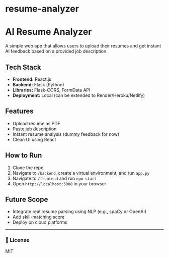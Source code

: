 # resume-analyzer
# AI Resume Analyzer 

A simple web app that allows users to upload their resumes and get instant AI feedback based on a provided job description.

##  Tech Stack
- **Frontend:** React.js
- **Backend:** Flask (Python)
- **Libraries:** Flask-CORS, FormData API
- **Deployment:** Local (can be extended to Render/Heroku/Netlify)

##  Features
- Upload resume as PDF
- Paste job description
- Instant resume analysis (dummy feedback for now)
- Clean UI using React

##  How to Run

1. Clone the repo
2. Navigate to `/backend`, create a virtual environment, and run `app.py`
3. Navigate to `/frontend` and run `npm start`
4. Open `http://localhost:3000` in your browser

##  Future Scope
- Integrate real resume parsing using NLP (e.g., spaCy or OpenAI)
- Add skill-matching score
- Deploy on cloud platforms

---

### 📄 License
MIT
